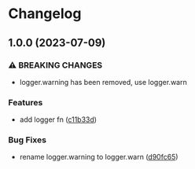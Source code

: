 # Changelog

## 1.0.0 (2023-07-09)


### ⚠ BREAKING CHANGES

* logger.warning has been removed, use logger.warn

### Features

* add logger fn ([c11b33d](https://github.com/eriicafes/release-please-demo/commit/c11b33df6d1712429a51853c35b6318fe0079f7f))


### Bug Fixes

* rename logger.warning to logger.warn ([d90fc65](https://github.com/eriicafes/release-please-demo/commit/d90fc65f2271c3ff78617e141d5a005632181b64))
